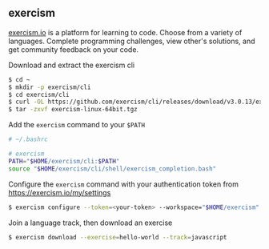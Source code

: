 ## exercism

[exercism.io](https://exercism.io) is a platform for learning to code. Choose
from a variety of languages. Complete programming challenges, view other's
solutions, and get community feedback on your code.

Download and extract the exercism cli

```bash
$ cd ~
$ mkdir -p exercism/cli
$ cd exercism/cli
$ curl -OL https://github.com/exercism/cli/releases/download/v3.0.13/exercism-linux-64bit.tgz
$ tar -zxvf exercism-linux-64bit.tgz
```

Add the `exercism` command to your `$PATH`

```bash
# ~/.bashrc

# exercism
PATH="$HOME/exercism/cli:$PATH"
source "$HOME/exercism/cli/shell/exercism_completion.bash"
```

Configure the `exercism` command with your authentication token from https://exercism.io/my/settings

```bash
$ exercism configure --token=<your-token> --workspace="$HOME/exercism"
```

Join a language track, then download an exercise

```bash
$ exercism download --exercise=hello-world --track=javascript
```
